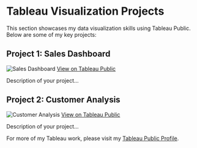 # Tableau Visualization Projects

This section showcases my data visualization skills using Tableau Public. Below are some of my key projects:

## Project 1: Sales Dashboard
![Sales Dashboard](images/sales_dashboard.png)
[View on Tableau Public](your_tableau_public_link_here)

Description of your project...

## Project 2: Customer Analysis
![Customer Analysis](images/customer_analysis.png)
[View on Tableau Public](your_tableau_public_link_here)

Description of your project...



For more of my Tableau work, please visit my [Tableau Public Profile](https://public.tableau.com/app/profile/raveena.sarwal/vizzes).

